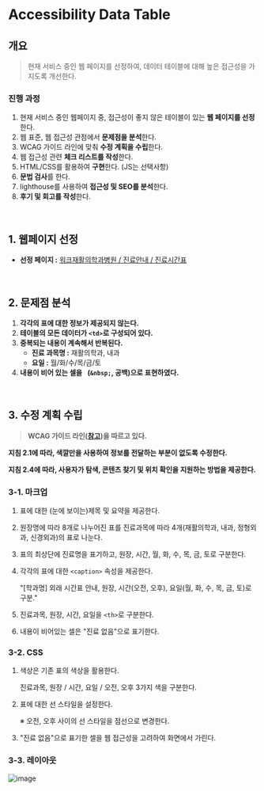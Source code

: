 # Accessibility Data Table
## 개요
> 현재 서비스 중인 웹 페이지를 선정하여, 데이터 테이블에 대해 높은 접근성을 가지도록 개선한다.

### 진행 과정
1. 현재 서비스 중인 웹페이지 중, 접근성이 좋지 않은 테이블이 있는 **웹 페이지를 선정**한다.
2. 웹 표준, 웹 접근성 관점에서 **문제점을 분석**한다.
3. WCAG 가이드 라인에 맞춰 **수정 계획을 수립**한다.
4. 웹 접근성 관련 **체크 리스트를 작성**한다.
5. HTML/CSS를 활용하여 **구현**한다. (JS는 선택사항)
6. **문법 검사**를 한다.
7. lighthouse를 사용하여 **접근성 및 SEO를 분석**한다.
8. **후기 및 회고를 작성**한다.
<br>

## 1. 웹페이지 선정

- **선정 페이지 :** [워크재활의학과병원 / 진료안내 / 진료시간표](http://www.walkrehab.co.kr/main/sub.html?pageCode=15)
<br>

## 2. 문제점 분석
1. **각각의 표에 대한 정보가 제공되지 않는다.**
2. **테이블의 모든 데이터가 `<td>`로 구성되어 있다.**
3. **중복되는 내용이 계속해서 반복된다.**
    - **진료 과목명 :** 재활의학과, 내과
    - **요일 :** 월/화/수/목/금/토
4. **내용이 비어 있는 셀을  ` `(`&nbsp;`, 공백)으로 표현하였다.**
<br>

## 3. 수정 계획 수립

> **WCAG 가이드 라인([참고](https://www.w3.org/WAI/WCAG21/quickref/?currentsidebar=%23col_overview&technologies=wai-aria%2Cserver%2Csmil%2Cpdf%2Cflash%2Csl#text-alternatives))을 따르고 있다.**

**지침 2.1에 따라, 색깔만을 사용하여 정보를 전달하는 부분이 없도록 수정한다.**

**지침 2.4에 따라, 사용자가 탐색, 콘텐츠 찾기 및 위치 확인을 지원하는 방법을 제공한다.**

### 3-1. 마크업

1. 표에 대한 (눈에 보이는)제목 및 요약을 제공한다.
2. 원장명에 따라 8개로 나누어진 표를 진료과목에 따라 4개(재활의학과, 내과, 정형외과, 신경외과)의 표로 나눈다.
3. 표의 최상단에 진료명을 표기하고, 원장, 시간, 월, 화, 수, 목, 금, 토로 구분한다.
4. 각각의 표에 대한 `<caption>` 속성을 제공한다.
    
    "[학과명] 외래 시간표 안내, 원장, 시간(오전, 오후), 요일(월, 화, 수, 목, 금, 토)로 구분."
    
5. 진료과목, 원장, 시간, 요일을 `<th>`로 구분한다.
6. 내용이 비어있는 셀은 "진료 없음"으로 표기한다.

### 3-2. CSS

1. 색상은 기존 표의 색상을 활용한다.
    
    진료과목, 원장 / 시간, 요일 / 오전, 오후 3가지 색을 구분한다.
    
2. 표에 대한 선 스타일을 설정한다.
    
    ※ 오전, 오후 사이의 선 스타일을 점선으로 변경한다.
    
3. "진료 없음"으로 표기한 셀을 웹 접근성을 고려하여 화면에서 가린다.


### 3-3. 레이아웃
![image](https://user-images.githubusercontent.com/77854486/135838091-6b791504-a8cb-4383-9b72-4552cc4350d7.png)
<br>

